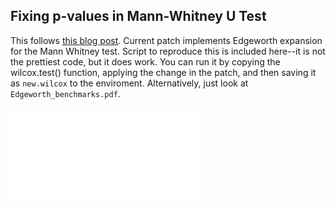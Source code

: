 ## Fixing p-values in Mann-Whitney U Test

This follows [this blog post](https://aakinshin.net/posts/mw-edgeworth/). 
Current patch implements Edgeworth expansion for the Mann Whitney test.
Script to reproduce this is included here--it is not the prettiest code, but it does work.
You can run it by copying the wilcox.test() function, applying the change in the patch, 
and then saving it as `new.wilcox` to the enviroment. Alternatively, just look at `Edgeworth_benchmarks.pdf`.

![](./Edgeworth_Benchmarks.pdf)
